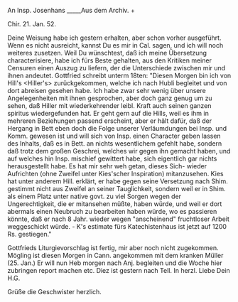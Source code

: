 An Insp. Josenhans _____Aus dem Archiv. +

 Chir. 21. Jan. 52.

Deine Weisung habe ich gestern erhalten, aber schon vorher ausgeführt. Wenn es nicht ausreicht, kannst Du es mir in Cal. sagen, und ich will noch weiteres zusetzen. Weil Du wünschtest, daß ich meine Übersetzung characterisiere, habe ich fürs Beste gehalten, aus den Kritiken meiner Censuren einen Auszug zu liefern, der die Unterschiede zwischen mir und ihnen andeutet. 
Gottfried schreibt unterm 18ten: "Diesen Morgen bin ich von Hill's <Hiller's> zurückgekommen, welche ich nach Hubli begleitet und von dort abreisen gesehen habe. Ich habe zwar sehr wenig über unsere Angelegenheiten mit ihnen gesprochen, aber doch ganz genug um zu sehen, daß Hiller mit wiederkehrender leibl. Kraft auch seinen ganzen spiritus wiedergefunden hat. Er geht gern auf die Hills, weil es ihm in mehreren Beziehungen passend erscheint, aber er hält dafür, daß der Hergang in Bett<igeri> eben doch die Folge unserer Verläumdungen bei Insp. und Komm. gewesen ist und will sich von Insp. einen Character geben lassen des Inhalts, daß es in Bett. an nichts wesentlichem gefehlt habe, sondern daß trotz dem großen Geschrei, welches wir gegen ihn gemacht haben, und auf welches hin Insp. mischief gewittert habe, sich eigentlich gar nichts herausgestellt habe. Es hat mir sehr weh getan, dieses Sich- wieder Aufrichten (ohne Zweifel unter Kies'scher Inspiration) mitanzusehen. Kies hat unter anderem Hill. erklärt, er habe gegen seine Versetzung nach Shim.<oga> gestimmt nicht aus Zweifel an seiner Tauglichkeit, sondern weil er in Shim. als einem Platz unter native govt. zu viel Sorgen wegen der Ungerechtigkeit, die er mitansehen müßte, haben würde, und weil er dort abermals einen Neubruch zu bearbeiten haben würde, wo es passieren könnte, daß er nach 8 Jahr. wieder wegen "anscheinend" fruchtloser Arbeit weggeschickt würde. - K's estimate fürs Katechistenhaus ist jetzt auf 1200 Rs. gestiegen."

Gottfrieds Liturgievorschlag ist fertig, mir aber noch nicht zugekommen. 
Mögling ist diesen Morgen in Cann. angekommen mit dem kranken Müller (25. Jan.) Er will nun Heb morgen nach Anj. begleiten und die Woche hier zubringen report machen etc. Diez ist gestern nach Tell.
 In herzl. Liebe Dein H.G.

Grüße die Geschwister herzlich.
